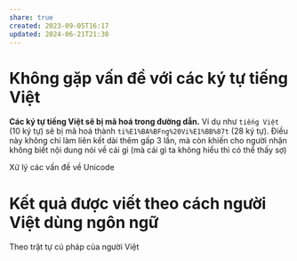 ```yaml
---
share: true
created: 2023-09-05T16:17
updated: 2024-06-21T21:30
---
```

# Không gặp vấn đề với các ký tự tiếng Việt 

**Các ký tự tiếng Việt sẽ bị mã hoá trong đường dẫn.** Ví dụ như `tiếng Việt` (10 ký tự) sẽ bị mã hoá thành `ti%E1%BA%BFng%20Vi%E1%BB%87t` (28 ký tự). Điều này không chỉ làm liên kết dài thêm gấp 3 lần, mà còn khiến cho người nhận không biết nội dung nói về cái gì (mà cái gì ta không hiểu thì có thể thấy sợ) 

Xử lý các vấn đề về Unicode
# Kết quả được viết theo cách người Việt dùng ngôn ngữ

Theo trật tự cú pháp của người Việt